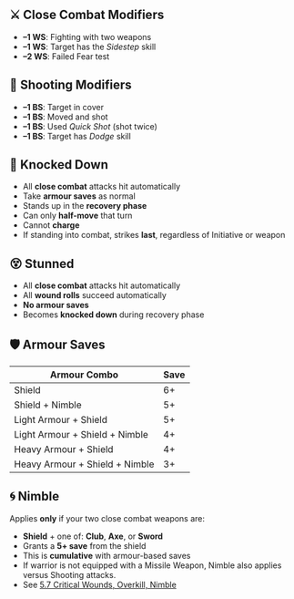 ## ⚔️ Close Combat Modifiers
- **–1 WS**: Fighting with two weapons
- **–1 WS**: Target has the _Sidestep_ skill
- **–2 WS**: Failed Fear test
## 🏹 Shooting Modifiers
- **–1 BS**: Target in cover
- **–1 BS**: Moved and shot
- **–1 BS**: Used _Quick Shot_ (shot twice)
- **–1 BS**: Target has _Dodge_ skill
## 🧍 Knocked Down
- All **close combat** attacks hit automatically
- Take **armour saves** as normal
- Stands up in the **recovery phase**
- Can only **half-move** that turn
- Cannot **charge**
- If standing into combat, strikes **last**, regardless of Initiative or weapon
## 😵 Stunned
- All **close combat** attacks hit automatically
- All **wound rolls** succeed automatically
- **No armour saves**
- Becomes **knocked down** during recovery phase
## 🛡️ Armour Saves

|Armour Combo|Save|
|---|---|
|Shield|6+|
|Shield + Nimble|5+|
|Light Armour + Shield|5+|
|Light Armour + Shield + Nimble|4+|
|Heavy Armour + Shield|4+|
|Heavy Armour + Shield + Nimble|3+|

## 🌀 Nimble
Applies **only** if your two close combat weapons are:
- **Shield** + one of: **Club**, **Axe**, or **Sword**
- Grants a **5+ save** from the shield
- This is **cumulative** with armour-based saves
- If warrior is not equipped with a Missile Weapon, Nimble also applies versus Shooting attacks.
- See [5.7 Critical Wounds, Overkill, Nimble](5%20Reference/5.7%20Critical%20Wounds,%20Overkill,%20Nimble.md)
